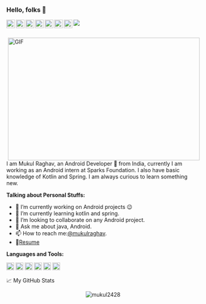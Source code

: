 ### Hello, folks 👋


<a href="https://www.linkedin.com/in/mukul-raghav-b005b4169">
  <img align="left" alt="Mukul's LinkedIN" width="22px" src="https://cdn.jsdelivr.net/npm/simple-icons@v3/icons/linkedin.svg" />
</a>
<a href="https://auth.geeksforgeeks.org/user/mukulraghav28/practice/">
  <img align="left" alt="Mukul's Discord" width="22px" src="https://cdn.jsdelivr.net/npm/simple-icons@3.12.4/icons/geeksforgeeks.svg" />
</a>
<a href="https://www.codechef.com/users/mukulraghav">
  <img align="left" alt="Abhishek's Leetcode" width="22px" src="https://cdn.jsdelivr.net/npm/simple-icons@3.12.4/icons/codechef.svg" />
</a>
<a href="https://twitter.com/mukulraghav28">
  <img align="left" alt="Mukul Raghav | Twitter" width="22px" src="https://cdn.jsdelivr.net/npm/simple-icons@v3/icons/twitter.svg" />
</a>
<a href="https://stackoverflow.com/users/13562206/mukul-raghav?tab=profile">
  <img align="left" alt="Mukul's Telegram" width="22px" src="https://cdn.jsdelivr.net/npm/simple-icons@3.12.4/icons/stackoverflow.svg" />
</a>
<a href="https://www.instagram.com/mukul.raghav.3194/">
  <img align="left" alt="Mukul's Instagram" width="22px" src="https://cdn.jsdelivr.net/npm/simple-icons@v3/icons/instagram.svg" />
</a>
<a href="https://leetcode.com/mukulraghav24/">
  <img align="left" alt="Abhishek's Leetcode" width="22px" src="https://cdn.jsdelivr.net/npm/simple-icons@v3/icons/leetcode.svg" />
</a>

![](https://visitor-badge.glitch.me/badge?page_id=mukul2428.mukul2428)

<br />

<img align="right" alt="GIF" src="https://github.com/abhisheknaiidu/abhisheknaiidu/blob/master/code.gif?raw=true" width="500" height="320" />

I am Mukul Raghav, an Android Developer 🚀 from India, currently I am working as an Android intern at Sparks Foundation. I also have basic knowledge of Kotlin and Spring. I am always curious to learn something new.

**Talking about Personal Stuffs:**

- 🔭 I’m currently working on Android projects 😉
- 🌱 I’m currently learning kotlin and spring.
- 👯 I’m looking to collaborate on any Android project.
- 💬 Ask me about java, Android.
- 📫 How to reach me:[@mukulraghav](https://twitter.com/mukulraghav28).
- 📝[Resume](https://drive.google.com/file/d/1pUJZFLGbjqJpISZeSu2Fc_TpMvbth8ga/view?usp=sharing)

**Languages and Tools:**  

<code><img height="20" src="https://cdn.jsdelivr.net/npm/simple-icons@3.12.4/icons/java.svg"></code>
<code><img height="20" src="https://cdn.jsdelivr.net/npm/simple-icons@3.12.4/icons/kotlin.svg"></code>
<code><img height="20" src="https://cdn.jsdelivr.net/npm/simple-icons@3.12.4/icons/python.svg"></code>
<code><img height="20" src="https://cdn.jsdelivr.net/npm/simple-icons@3.12.4/icons/mysql.svg"></code>
<code><img height="20" src="https://cdn.jsdelivr.net/npm/simple-icons@3.12.4/icons/firebase.svg"></code>
<code><img height="20" src="https://cdn.jsdelivr.net/npm/simple-icons@3.12.4/icons/git.svg"></code>


📈 My GitHub Stats

<p align="center"> <img src="https://github-readme-stats.vercel.app/api?username=mukul2428&show_icons=true&theme=gotham" alt="mukul2428" />
